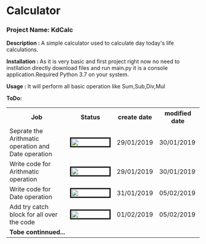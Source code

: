 # Calculator
<h3>Project Name: KdCalc</h3>

<b>Description : </b>
  A simple calculator used to calculate day today's life calculations.

<b>Installation : </b>
  As it is very basic and first project right now no need to instllation directly download files and run main.py it is a console application.Required Python 3.7 on your system.

<b>Usage :</b>
 It will perform all basic operation like Sum,Sub,Div,Mul

 <b>ToDo: </b>

<table class="tg">
  <tr>
    <th>Job</th>
    <th>Status</th>
    <th>create date</th>
    <th>modified date</th>
  </tr>
  <tr>
    <td>Seprate the Arithmatic operation and Date operation</td>
    <td><img src="http://progressed.io/bar/100" alt="" border=3 height=20 width=100></img></td>
    <td>29/01/2019</td>
    <td>30/01/2019</td>
  </tr>
  <tr>
    <td>Write code for Arithmatic operation</td>
    <td><img src="http://progressed.io/bar/100" alt="" border=3 height=20 width=100></img></td>
    <td>29/01/2019</td>
    <td>30/01/2019</td>
  </tr>
  <tr>
    <td>Write code for Date operation</td>
    <td><img src="http://progressed.io/bar/100" alt="" border=3 height=20 width=100></img></td>
    <td>31/01/2019</td>
    <td>05/02/2019</td>
  </tr>
  <tr>
    <td>Add try catch block for all over the code</td>
    <td><img src="http://progressed.io/bar/100" alt="" border=3 height=20 width=100></img></td>
    <td>01/02/2019</td>
    <td>05/02/2019</td>
  </tr>

  <tr>
    <td colspan=4><b>Tobe continnued...</b></td>

  </tr>
</table>
